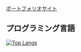 

[ポートフォリオサイト](https://kentyuru86.github.io/)

## プログラミング言語
[![Top Langs](https://github-readme-stats.vercel.app/api/top-langs/?username=Kentyuru86&layout=compact&theme=onedark
)](https://github.com/anuraghazra/github-readme-stats)